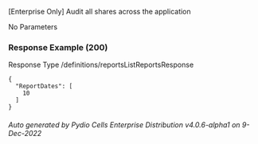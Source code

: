 






 
[Enterprise Only] Audit all shares across the application  


No Parameters



### Response Example (200)
Response Type /definitions/reportsListReportsResponse

```
{
  "ReportDates": [
    10
  ]
}
```




###### Auto generated by Pydio Cells Enterprise Distribution v4.0.6-alpha1 on 9-Dec-2022
